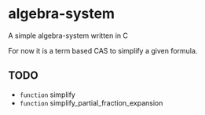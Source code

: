 # algebra-system
A simple algebra-system written in C

For now it is a term based CAS to simplify a given formula.

## TODO
+ `function` simplify
+ `function` simplify_partial_fraction_expansion
